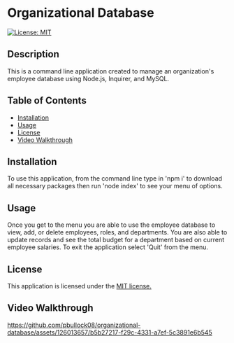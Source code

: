 # Organizational Database
  [![License: MIT](https://img.shields.io/badge/License-MIT-yellow.svg)](https://opensource.org/licenses/MIT)

  ## Description
  This is a command line application created to manage an organization's employee database using Node.js, Inquirer, and MySQL. 

  ## Table of Contents 
 * [Installation](#installation) 
 * [Usage](#usage) 
 * [License](#license) 
 * [Video Walkthrough](#video-walkthrough) 

  ## Installation

  To use this application, from the command line type in 'npm i' to download all necessary packages then run 'node index' to see your menu of options. 

  ## Usage

  Once you get to the menu you are able to use the employee database to view, add, or delete employees, roles, and departments. You are also able to update records and see the total budget for a department based on current employee salaries. To exit the application select 'Quit' from the menu. 

  ## License 

  This application is licensed under the [MIT license.](https://github.com/git/git-scm.com/blob/main/MIT-LICENSE.txt)

  ## Video Walkthrough
  https://github.com/pbullock08/organizational-database/assets/126013657/b5b27217-f29c-4331-a7ef-5c3891e6b545

